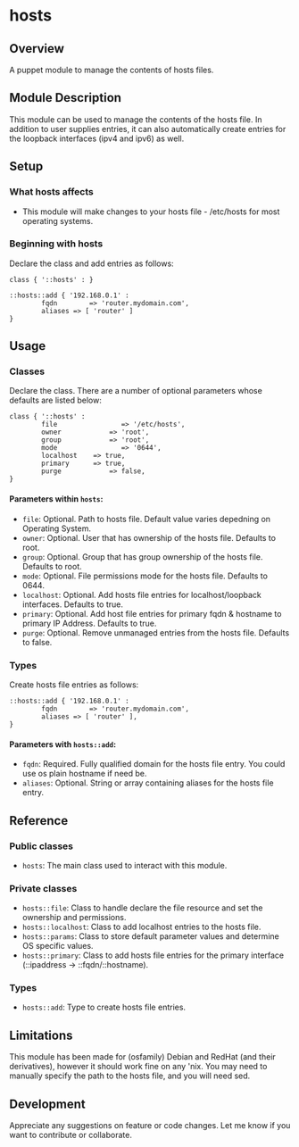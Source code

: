 # hosts

## Overview

A puppet module to manage the contents of hosts files.

## Module Description

This module can be used to manage the contents of the hosts file. In addition
to user supplies entries, it can also automatically create entries for the 
loopback interfaces (ipv4 and ipv6) as well.

## Setup

### What hosts affects

* This module will make changes to your hosts file - /etc/hosts for most
	operating systems.

### Beginning with hosts

Declare the class and add entries as follows:

```
class { '::hosts' : }

::hosts::add { '192.168.0.1' :
		fqdn		=> 'router.mydomain.com',
		aliases => [ 'router' ]
}
```

## Usage

### Classes

Declare the class. There are a number of optional parameters whose defaults
are listed below:
```
class { '::hosts' :
		file				=> '/etc/hosts',
		owner			 => 'root',
		group			 => 'root',
		mode				=> '0644',
		localhost	 => true,
		primary		 => true,
		purge			 => false,
}
```

#### Parameters within `hosts`:
* `file`: Optional. Path to hosts file. Default value varies depedning on Operating System.
* `owner`: Optional. User that has ownership of the hosts file. Defaults to root.
* `group`: Optional. Group that has group ownership of the hosts file. Defaults to root.
* `mode`: Optional. File permissions mode for the hosts file. Defaults to 0644.
* `localhost`: Optional. Add hosts file entries for localhost/loopback interfaces. Defaults to true.
* `primary`: Optional. Add host file entries for primary fqdn & hostname to primary IP Address. Defaults to true.
* `purge`: Optional. Remove unmanaged entries from the hosts file. Defaults to false.

### Types

Create hosts file entries as follows:
```
::hosts::add { '192.168.0.1' :
		fqdn		=> 'router.mydomain.com',
		aliases => [ 'router' ],
}
```

#### Parameters with `hosts::add`:
* `fqdn`: Required. Fully qualified domain for the hosts file entry. You could use os plain hostname if need be.
* `aliases`: Optional. String or array containing aliases for the hosts file entry.

## Reference

### Public classes

* `hosts`: The main class used to interact with this module.

### Private classes

* `hosts::file`: Class to handle declare the file resource and set the ownership and permissions.
* `hosts::localhost`: Class to add localhost entries to the hosts file.
* `hosts::params`: Class to store default parameter values and determine OS specific values.
* `hosts::primary`: Class to add hosts file entries for the primary interface (::ipaddress -> ::fqdn/::hostname).

### Types

* `hosts::add`: Type to create hosts file entries.

## Limitations

This module has been made for (osfamily) Debian and RedHat (and their derivatives), however it should work fine on any
'nix. You may need to manually specify the path to the hosts file, and you will need sed.

## Development

Appreciate any suggestions on feature or code changes. Let me know if you want to contribute or collaborate.

